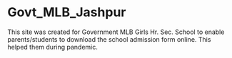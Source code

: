 # Govt_MLB_Jashpur
This site was created for Government MLB Girls Hr. Sec. School to enable parents/students to download the school admission form online.
This helped them during pandemic.
